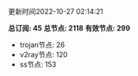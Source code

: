 更新时间2022-10-27 02:14:21

**总订阅: 45**
**总节点: 2118**
**有效节点: 299**
- trojan节点: 26
- v2ray节点: 120
- ss节点: 153
